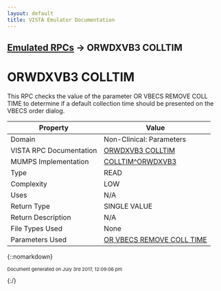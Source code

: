 ```yaml
---
layout: default
title: VISTA Emulator Documentation
---
```


## [Emulated RPCs](TableOfContents) &#8594; ORWDXVB3 COLLTIM
# ORWDXVB3 COLLTIM

This RPC checks the value of the parameter OR VBECS REMOVE COLL TIME to determine if a default collection time should be presented on the VBECS order dialog.

Property | Value
--- | ---
Domain | Non-Clinical: Parameters
VISTA RPC Documentation | [ORWDXVB3 COLLTIM](../VISTARPC/ORWDXVB3_COLLTIM)
MUMPS Implementation | [COLLTIM^ORWDXVB3](http://code.osehra.org/dox/Routine_ORWDXVB3_source.html)
Type | READ
Complexity | LOW
Uses | N/A
Return Type | SINGLE VALUE
Return Description | N/A
File Types Used | None
Parameters Used | [OR VBECS REMOVE COLL TIME](../Parameters/OR_VBECS_REMOVE_COLL_TIME)


{::nomarkdown} <br/><p style="font-size: 11px">Document generated on July 3rd 2017, 12:09:06 pm</p>{:/}